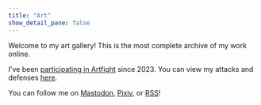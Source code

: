 ```yaml
---
title: "Art"
show_detail_pane: false
---
```


Welcome to my art gallery! This is the most complete archive of my work online.

I've been [participating in Artfight](https://artfight.net/~redstrate) since 2023. You can view my attacks and defenses [here](/art/tags/artfight).

You can follow me on [Mastodon](https://mastodon.art/@redstrate), [Pixiv](https://www.pixiv.net/en/users/58118005), or [RSS](/art/index.xml)!
